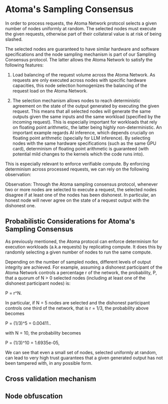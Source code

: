 # Atoma's Sampling Consensus

In order to process requests, the Atoma Network protocol selects a given number of nodes uniformly at random. The selected nodes must execute the given requests, otherwise part of their collateral value is at risk of being slashed. 

The selected nodes are guaranteed to have similar hardware and software specifications and the node sampling mechanism is part of our Sampling Consensus protocol. The latter allows the Atoma Network to satisfy the following features:

1. Load balancing of the request volume across the Atoma Network. As requests are only executed across nodes with specific hardware capacities, this node selection homogenizes the balancing of the request load on the Atoma Network.

2. The selection mechanism allows nodes to reach deterministic agreement on the state of the output generated by executing the given request. This means that all selected nodes will generate the same outputs given the same inputs and the same workload (specified by the incoming request). This is especially important for workloads that rely on floating point arithmetic, the latter being highly non-deterministic. An important example regards AI inference, which depends crucially on floating point arithmetic (specially for LLM inference). By selecting nodes with the same hardware specifications (such as the same GPU card), determinism of floating point arithmetic is guaranteed (with potential mild changes to the kernels which the code runs into).

This is especially relevant to enforce verifiable compute. By enforcing determinism across processed requests, we can rely on the following observation:

Observation: Through the Atoma sampling consensus protocol, whenever two or more nodes are selected to execute a request, the selected nodes disagree if at least one of the nodes has been dishonest. In particular, an honest node will never agree on the state of a request output with the dishonest one.

## Probabilistic Considerations for Atoma's Sampling Consensus

As previously mentioned, the Atoma protocol can enforce determinism for execution workloads (a.k.a requests) by replicating compute. It does this by randomly selecting a given number of nodes to run the same compute.

Depending on the number of sampled nodes, different levels of output integrity are achieved. For example, assuming a dishonest participant of the Atoma Network controls a percentage r of the network, the probability, P, that a quorum of N > 0 selected nodes (including at least one of the dishonest participant nodes) is:

P = r^N.

In particular, if N = 5 nodes are selected and the dishonest participant controls one third of the network, that is r = 1/3, the probability above becomes

P = (1/3)^5 = 0.00411..

with N = 10, the probability becomes

P = (1/3)^10 = 1.6935e-05,

We can see that even a small set of nodes, selected uniformly at random, can lead to very high trust guarantees that a given generated output has not been tampered with, in any possible form.


## Cross validation mechanism

## Node obfuscation


